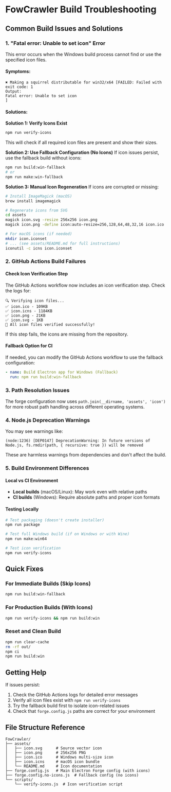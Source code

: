 # FowCrawler Build Troubleshooting

## Common Build Issues and Solutions

### 1. "Fatal error: Unable to set icon" Error

This error occurs when the Windows build process cannot find or use the specified icon files.

#### Symptoms:
```
✖ Making a squirrel distributable for win32/x64 [FAILED: Failed with exit code: 1
Output:
Fatal error: Unable to set icon
]
```

#### Solutions:

**Solution 1: Verify Icons Exist**
```bash
npm run verify-icons
```
This will check if all required icon files are present and show their sizes.

**Solution 2: Use Fallback Configuration (No Icons)**
If icon issues persist, use the fallback build without icons:
```bash
npm run build:win-fallback
# or
npm run make:win-fallback
```

**Solution 3: Manual Icon Regeneration**
If icons are corrupted or missing:
```bash
# Install ImageMagick (macOS)
brew install imagemagick

# Regenerate icons from SVG
cd assets
magick icon.svg -resize 256x256 icon.png
magick icon.png -define icon:auto-resize=256,128,64,48,32,16 icon.ico

# For macOS icons (if needed)
mkdir icon.iconset
# ... (see assets/README.md for full instructions)
iconutil -c icns icon.iconset
```

### 2. GitHub Actions Build Failures

#### Check Icon Verification Step
The GitHub Actions workflow now includes an icon verification step. Check the logs for:
```
🔍 Verifying icon files...
✅ icon.ico - 109KB
✅ icon.icns - 1184KB  
✅ icon.png - 21KB
✅ icon.svg - 1KB
🎉 All icon files verified successfully!
```

If this step fails, the icons are missing from the repository.

#### Fallback Option for CI
If needed, you can modify the GitHub Actions workflow to use the fallback configuration:
```yaml
- name: Build Electron app for Windows (Fallback)
  run: npm run build:win-fallback
```

### 3. Path Resolution Issues

The forge configuration now uses `path.join(__dirname, 'assets', 'icon')` for more robust path handling across different operating systems.

### 4. Node.js Deprecation Warnings

You may see warnings like:
```
(node:1236) [DEP0147] DeprecationWarning: In future versions of Node.js, fs.rmdir(path, { recursive: true }) will be removed
```

These are harmless warnings from dependencies and don't affect the build.

### 5. Build Environment Differences

#### Local vs CI Environment
- **Local builds** (macOS/Linux): May work even with relative paths
- **CI builds** (Windows): Require absolute paths and proper icon formats

#### Testing Locally
```bash
# Test packaging (doesn't create installer)
npm run package

# Test full Windows build (if on Windows or with Wine)
npm run make:win64

# Test icon verification
npm run verify-icons
```

## Quick Fixes

### For Immediate Builds (Skip Icons)
```bash
npm run build:win-fallback
```

### For Production Builds (With Icons)
```bash
npm run verify-icons && npm run build:win
```

### Reset and Clean Build
```bash
npm run clear-cache
rm -rf out/
npm ci
npm run build:win
```

## Getting Help

If issues persist:
1. Check the GitHub Actions logs for detailed error messages
2. Verify all icon files exist with `npm run verify-icons`
3. Try the fallback build first to isolate icon-related issues
4. Check that `forge.config.js` paths are correct for your environment

## File Structure Reference

```
FowCrawler/
├── assets/
│   ├── icon.svg      # Source vector icon
│   ├── icon.png      # 256x256 PNG
│   ├── icon.ico      # Windows multi-size icon
│   ├── icon.icns     # macOS icon bundle
│   └── README.md     # Icon documentation
├── forge.config.js   # Main Electron Forge config (with icons)
├── forge.config.no-icons.js  # Fallback config (no icons)
└── scripts/
    └── verify-icons.js  # Icon verification script
``` 